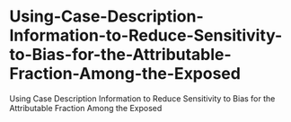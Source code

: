 # Using-Case-Description-Information-to-Reduce-Sensitivity-to-Bias-for-the-Attributable-Fraction-Among-the-Exposed
Using Case Description Information to Reduce Sensitivity to Bias for the Attributable Fraction Among the Exposed
